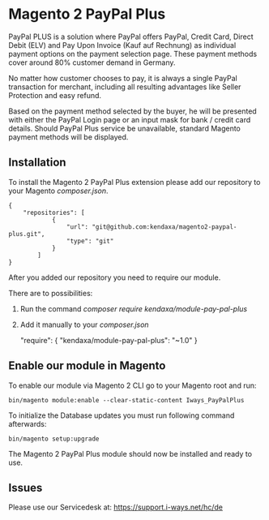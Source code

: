 #  Magento 2 PayPal Plus

PayPal PLUS is a solution where PayPal offers PayPal, Credit Card, Direct Debit (ELV) and Pay Upon Invoice (Kauf auf Rechnung) as individual payment options on the payment selection page. These payment methods cover around 80% customer demand in Germany.

No matter how customer chooses to pay, it is always a single PayPal transaction for merchant, including all resulting advantages like Seller Protection and easy refund.

Based on the payment method selected by the buyer, he will be presented with either the PayPal Login page or an input mask for bank / credit card details. Should PayPal Plus service be unavailable, standard Magento payment methods will be displayed.

## Installation

To install the Magento 2 PayPal Plus extension please add our repository to your Magento _composer.json_.

    {
        "repositories": [
                {
                    "url": "git@github.com:kendaxa/magento2-paypal-plus.git",
                    "type": "git"
                }
            ]
    }

After you added our repository you need to require our module.

There are to possibilities:

1. Run the command _composer require kendaxa/module-pay-pal-plus_
2. Add it manually to your _composer.json_


    "require": {
           "kendaxa/module-pay-pal-plus": "~1.0"
    }

## Enable our module in Magento

To enable our module via Magento 2 CLI go to your Magento root and run:

    bin/magento module:enable --clear-static-content Iways_PayPalPlus


To initialize the Database updates you must run following command afterwards:

    bin/magento setup:upgrade

The Magento 2 PayPal Plus module should now be installed and ready to use.

## Issues
Please use our Servicedesk at: https://support.i-ways.net/hc/de
